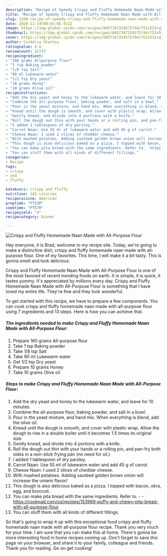 ```yaml
---
description: "Recipe of Speedy Crispy and Fluffy Homemade Naan Made with All-Purpose Flour"
title: "Recipe of Speedy Crispy and Fluffy Homemade Naan Made with All-Purpose Flour"
slug: 1160-recipe-of-speedy-crispy-and-fluffy-homemade-naan-made-with-all-purpose-flour
date: 2020-11-14T09:01:05.911Z
image: https://img-global.cpcdn.com/recipes/6057347324575744/751x532cq70/crispy-and-fluffy-homemade-naan-made-with-all-purpose-flour-recipe-main-photo.jpg
thumbnail: https://img-global.cpcdn.com/recipes/6057347324575744/751x532cq70/crispy-and-fluffy-homemade-naan-made-with-all-purpose-flour-recipe-main-photo.jpg
cover: https://img-global.cpcdn.com/recipes/6057347324575744/751x532cq70/crispy-and-fluffy-homemade-naan-made-with-all-purpose-flour-recipe-main-photo.jpg
author: Cordelia Stanley
ratingvalue: 4.6
reviewcount: 32737
recipeingredient:
- "160 grams Allpurpose flour"
- "1 tsp Baking powder"
- "1/8 tsp Salt"
- "90 ml Lukewarm water"
- "1/2 tsp Dry yeast"
- "10 grams Honey"
- "10 grams Olive oil"
recipeinstructions:
- "Add the dry yeast and honey to the lukewarm water, and leave for 10 minutes."
- "Combine the all-purpose flour, baking powder, and salt in a bowl."
- "Pour in the yeast mixture, and hand mix. When everything is blend, add the olive oil."
- "Knead until the dough is smooth, and cover with plastic wrap. Allow the dough to rise in a double boiler until it becomes 1.5 times its original size."
- "Gently knead, and divide into 4 portions with a knife."
- "Roll the dough out thin with your hands or a rolling pin, and pan-fry both sides in a non-stick frying pan (no need for oil.)"
- "I added 1 tablespoon of dry parsley."
- "Carrot Naan: Use 55 ml of lukewarm water and add 45 g of carrot."
- "Cheese Naan: I used 2 slices of cheddar cheese."
- "With mashed potatoes. Adding sautéed golden brown onion will increase the umami flavor/"
- "This dough is also delicious baked as a pizza. I topped with bacon, okra, egg, and broccoli."
- "You can make pita bread with the same ingredients. Refer to.  https://cookpad.com/us/recipes/153969-puffy-and-chewy-pita-bread-with-all-purpose-flour"
- "You can stuff them with all kinds of different fillings."
categories:
- Recipe
tags:
- crispy
- and
- fluffy

katakunci: crispy and fluffy 
nutrition: 103 calories
recipecuisine: American
preptime: "PT23M"
cooktime: "PT57M"
recipeyield: "3"
recipecategory: Dinner

---
```



![Crispy and Fluffy Homemade Naan Made with All-Purpose Flour](https://img-global.cpcdn.com/recipes/6057347324575744/751x532cq70/crispy-and-fluffy-homemade-naan-made-with-all-purpose-flour-recipe-main-photo.jpg)

Hey everyone, it is Brad, welcome to my recipe site. Today, we're going to make a distinctive dish, crispy and fluffy homemade naan made with all-purpose flour. One of my favorites. This time, I will make it a bit tasty. This is gonna smell and look delicious.

Crispy and Fluffy Homemade Naan Made with All-Purpose Flour is one of the most favored of recent trending foods on earth. It is simple, it is quick, it tastes yummy. It's appreciated by millions every day. Crispy and Fluffy Homemade Naan Made with All-Purpose Flour is something that I have loved my entire life. They're fine and they look wonderful.




To get started with this recipe, we have to prepare a few components. You can cook crispy and fluffy homemade naan made with all-purpose flour using 7 ingredients and 13 steps. Here is how you can achieve that.

<!--inarticleads1-->

##### The ingredients needed to make Crispy and Fluffy Homemade Naan Made with All-Purpose Flour:

1. Prepare 160 grams All-purpose flour
1. Take 1 tsp Baking powder
1. Take 1/8 tsp Salt
1. Take 90 ml Lukewarm water
1. Get 1/2 tsp Dry yeast
1. Prepare 10 grams Honey
1. Take 10 grams Olive oil




<!--inarticleads2-->

##### Steps to make Crispy and Fluffy Homemade Naan Made with All-Purpose Flour:

1. Add the dry yeast and honey to the lukewarm water, and leave for 10 minutes.
1. Combine the all-purpose flour, baking powder, and salt in a bowl.
1. Pour in the yeast mixture, and hand mix. When everything is blend, add the olive oil.
1. Knead until the dough is smooth, and cover with plastic wrap. Allow the dough to rise in a double boiler until it becomes 1.5 times its original size.
1. Gently knead, and divide into 4 portions with a knife.
1. Roll the dough out thin with your hands or a rolling pin, and pan-fry both sides in a non-stick frying pan (no need for oil.)
1. I added 1 tablespoon of dry parsley.
1. Carrot Naan: Use 55 ml of lukewarm water and add 45 g of carrot.
1. Cheese Naan: I used 2 slices of cheddar cheese.
1. With mashed potatoes. Adding sautéed golden brown onion will increase the umami flavor/
1. This dough is also delicious baked as a pizza. I topped with bacon, okra, egg, and broccoli.
1. You can make pita bread with the same ingredients. Refer to. -  - https://cookpad.com/us/recipes/153969-puffy-and-chewy-pita-bread-with-all-purpose-flour
1. You can stuff them with all kinds of different fillings.




So that's going to wrap it up with this exceptional food crispy and fluffy homemade naan made with all-purpose flour recipe. Thank you very much for your time. I am sure that you can make this at home. There's gonna be more interesting food in home recipes coming up. Don't forget to save this page on your browser, and share it to your family, colleague and friends. Thank you for reading. Go on get cooking!
